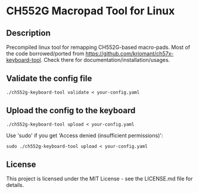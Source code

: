 # CH552G Macropad Tool for Linux
## Description
Precompiled linux tool for remapping CH552G-based macro-pads. Most of the code borrowed/ported from https://github.com/kriomant/ch57x-keyboard-tool. Check there for documentation/installation/usages.

## Validate the config file

```shell
./ch552g-keyboard-tool validate < your-config.yaml
```

## Upload the config to the keyboard

```shell
./ch552g-keyboard-tool upload < your-config.yaml
```

Use 'sudo' if you get 'Access denied (insufficient permissions)':

```shell
sudo ./ch552g-keyboard-tool upload < your-config.yaml
```

## License
This project is licensed under the MIT License - see the LICENSE.md file for details.

